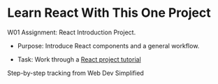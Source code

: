 # Learn React With This One Project

W01 Assignment: React Introduction Project.

- Purpose: Introduce React components and a general workflow.

- Task: Work through a [React project tutorial](https://www.youtube.com/watch?v=Rh3tobg7hEo)

Step-by-step tracking from Web Dev Simplified
